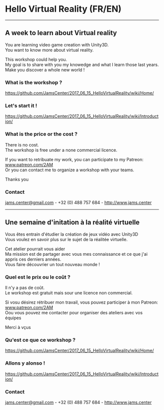 
# Hello Virtual Reality (FR/EN)
-----------------------------------------------------------------------------------------

## A week to learn about Virtual reality
You are learning video game creation with Unity3D.   
You want to know more about virtual reality.   

This workshop could help you.   
My goal is to share with you my knowedge and what I learn those last years.   
Make you discover a whole new world !   

### What is the workshop ?
https://github.com/JamsCenter/2017_06_15_HelloVirtualReality/wiki/Home/
### Let's start it !
https://github.com/JamsCenter/2017_06_15_HelloVirtualReality/wiki/Introduction/


### What is the price or the cost ?
There is no cost.    
The workshop is free under a none commercial licence.   
   
If you want to retribuate my work, you can participate to my Patreon: www.patreon.com/2AM    
Or you can contact me to organize a workshop with your teams.   
   
Thanks you   


### Contact 
jams.center@gmail.com - +32 (0) 488 757 684 - http://www.jams.center    


-----------------------------------------------------------------------------------------

## Une semaine d'initation à la réalité virtuelle
Vous êtes entrain d'étudier la création de jeux vidéo avec Unity3D   
Vous voulez en savoir plus sur le sujet de la réalitée virtuelle.   

Cet atelier pourrait vous aider    
Ma mission est de partager avec vous mes connaissance et ce que j'ai appris ces derniers années.    
Vous faire découvrier un tout nouveau monde !   

### Quel est le prix ou le coût ?
Il n'y a pas de coût.   
Le workshop est gratuit mais sour une licence non commercial.   

Si vosu désirez rétribuer mon travail, vous pouvez participer à mon Patreon: www.patreon.com/2AM    
Oou vous pouvez me contacter pour organiser des ateliers avec vos équipes   

Merci à vçus   


### Qu'est ce que ce workshop ?
https://github.com/JamsCenter/2017_06_15_HelloVirtualReality/wiki/Home/
### Allons y alonso !
https://github.com/JamsCenter/2017_06_15_HelloVirtualReality/wiki/Introduction/


### Contact
jams.center@gmail.com - +32 (0) 488 757 684 - http://www.jams.center

